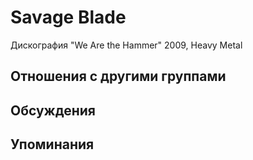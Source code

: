 # Savage Blade

Дискография
"We Are the Hammer" 2009, Heavy Metal

## Отношения с другими группами


## Обсуждения


## Упоминания

